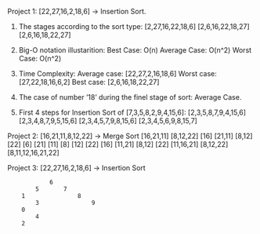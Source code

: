 Project 1: [22,27,16,2,18,6] -> Insertion Sort.
1.	The stages according to the sort type:
[2,27,16,22,18,6]
	[2,6,16,22,18,27]
	[2,6,16,18,22,27]

2.	Big-O notation illustarition: 
Best Case: O(n)
Average Case: O(n^2)
Worst Case: O(n^2)

3.	Time Complexity: 
Average case: [22,27,2,16,18,6]
Worst case:  [27,22,18,16,6,2]
Best case:    [2,6,16,18,22,27]

4.	The case of number ’18’ during the finel stage of sort: Average Case.

5.	First 4 steps for Insertion Sort of [7,3,5,8,2,9,4,15,6]:
	[2,3,5,8,7,9,4,15,6]
	[2,3,4,8,7,9,5,15,6]
	[2,3,4,5,7,9,8,15,6]
	[2,3,4,5,6,9,8,15,7]
	
Project 2: [16,21,11,8,12,22] -> Merge Sort
[16,21,11]  [8,12,22] 
[16] [21,11]   [8,12] [22]
[6] [21] [11]   [8] [12] [22]
[16] [11,21]  [8,12] [22]
[11,16,21]  [8,12,22]
[8,11,12,16,21,22]


Project 3: [22,27,16,2,18,6] -> Insertion Sort

				6
			5		7
		1				8
			3				9
		0	
			4
		2		
